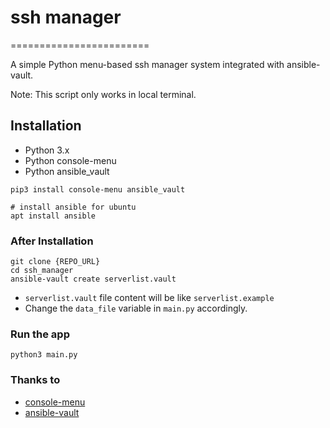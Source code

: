 # ssh manager
========================

A simple Python menu-based ssh manager system integrated with ansible-vault.

Note: This script only works in local terminal.

## Installation
* Python 3.x
* Python console-menu
* Python ansible_vault

```
pip3 install console-menu ansible_vault

# install ansible for ubuntu
apt install ansible

```
### After Installation

```
git clone {REPO_URL}
cd ssh_manager
ansible-vault create serverlist.vault

```

* `serverlist.vault` file content will be like `serverlist.example`
* Change the `data_file` variable in `main.py` accordingly.

### Run the app

```
python3 main.py
```
### Thanks to
* [console-menu](https://github.com/aegirhall/console-menu)
* [ansible-vault](https://docs.ansible.com/ansible/latest/user_guide/vault.html)

